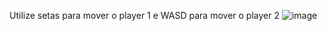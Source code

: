 Utilize setas para mover o player 1 e WASD para mover o player 2
![image](https://github.com/user-attachments/assets/42e05870-c634-489d-8f5d-9c118fa9b1ef)
